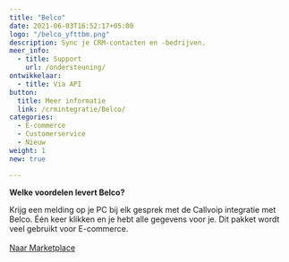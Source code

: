 ```yaml
---
title: "Belco"
date: 2021-06-03T16:52:17+05:00
logo: "/belco_yfttbm.png"
description: Sync je CRM-contacten en -bedrijven.
meer_info:
  - title: Support
    url: /ondersteuning/
ontwikkelaar:
  - title: Via API
button:
  title: Meer informatie
  link: /crmintegratie/Belco/
categories:
  - E-commerce
  - Customerservice
  - Nieuw
weight: 1
new: true

---
```


**Welke voordelen levert Belco?**

Krijg een melding op je PC bij elk gesprek met de Callvoip integratie met Belco. Één keer klikken en je hebt alle gegevens voor je. Dit pakket wordt veel gebruikt voor E-commerce.<br><br><a href="/marketplace" class="button">Naar Marketplace</a>
